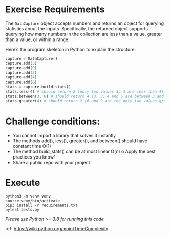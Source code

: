 # Exercise Requirements

The `DataCapture` object accepts numbers and returns an object for querying statistics about the inputs. Specifically, the returned object supports querying how many numbers in the collection are less than a value, greater than a value, or within a range.

Here’s the program skeleton in Python to explain the structure: 


```python
capture = DataCapture()
capture.add(3)
capture.add(9)
capture.add(3)
capture.add(4)
capture.add(6)
stats = capture.build_stats()
stats.less(4) # should return 2 (only two values 3, 3 are less than 4) 
stats.between(3, 6) # should return 4 (3, 3, 4 and 6 are between 3 and 6)
stats.greater(4) # should return 2 (6 and 9 are the only two values greater than 4)
```

# Challenge conditions:
 - You cannot import a library that solves it instantly
 - The methods add(), less(), greater(), and between() should have
constant time O(1)
 - The method build_stats() can be at most linear O(n) o Apply the best practices you know1
 - Share a public repo with your project

# Execute
```
python3 -m venv venv
source venv/bin/activate
pip3 install -r requirements.txt
pytest tests.py
```    

*Please use Python >= 3.8 for running this code*

ref: https://wiki.python.org/moin/TimeComplexity

